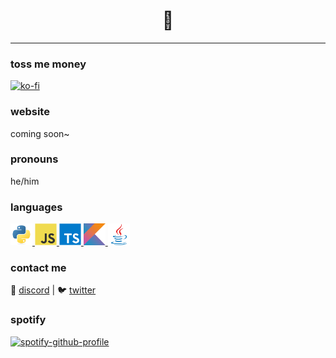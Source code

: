 <div align="center">
 
# 💽
---
</div>

### toss me money
[![ko-fi](https://ko-fi.com/img/githubbutton_sm.svg)](https://ko-fi.com/U7U54D4O8)

### website 
coming soon~

### pronouns
he/him

### languages

<span></span>
   <a href="https://www.python.org" target="_blank">
    <img src="https://github.com/devicons/devicon/blob/master/icons/python/python-original.svg" alt="py" width="35" height="35"/>
  </a>
<span></span>
<span></span>
   <a href="https://www.javascript.com/" target="_blank">
    <img src="https://github.com/devicons/devicon/blob/master/icons/javascript/javascript-original.svg" alt="js" width="35" height="35"/>
  </a>
<span></span>
<span></span>
   <a href="https://www.typescriptlang.org/" target="_blank">
    <img src="https://github.com/devicons/devicon/blob/master/icons/typescript/typescript-original.svg" alt="ts" width="35" height="35"/>
  </a>
<span></span>
<span></span>
   <a href="https://www.kotlinlang.org/" target="_blank">
    <img src="https://github.com/devicons/devicon/blob/master/icons/kotlin/kotlin-original.svg" alt="kt" width="35" height="35"/>
  </a>
<span></span>
<span></span>
   <a href="https://www.java.com/" target="_blank">
    <img src="https://github.com/devicons/devicon/blob/master/icons/java/java-original.svg" alt="jar" width="35" height="35"/>
  </a>
<span></span>

### contact me
💬 [discord](https://dsc.bio/mi) | 🐦 [twitter](https://twitter.com/minotadev)


### spotify 

[![spotify-github-profile](https://spotify-github-profile.vercel.app/api/view?uid=mm5itkowuyucf2p1jvqfa5btb&cover_image=true&theme=novatorem)](https://github.com/kittinan/spotify-github-profile)

